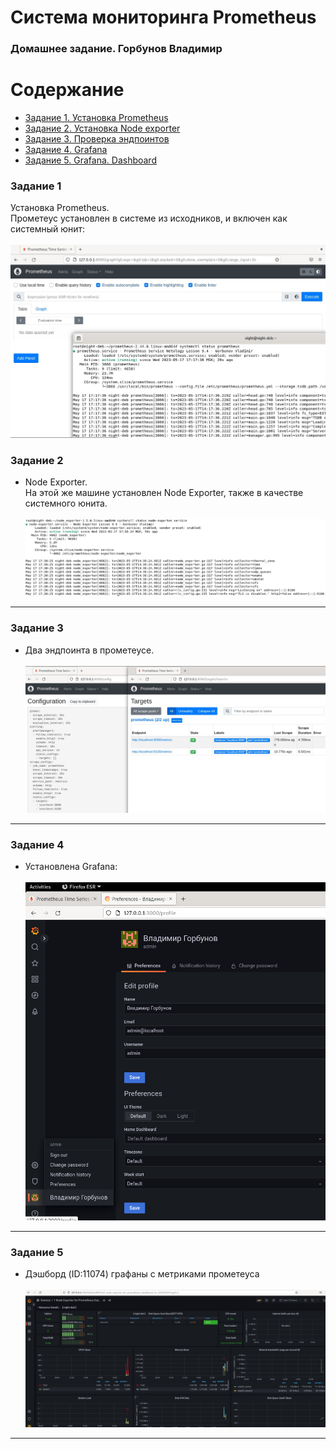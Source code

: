 # Система мониторинга Prometheus 
### Домашнее задание. Горбунов Владимир

Содержание
=================
- [Задание 1. Установка Prometheus](#Задание-1)
- [Задание 2. Установка Node exporter](#Задание-2)  
- [Задание 3. Проверка эндпоинтов](#Задание-3)  
- [Задание 4. Grafana](#Задание-4)  
- [Задание 5. Grafana. Dashboard](#Задание-5)


### Задание 1


Установка Prometheus.<br>
Прометеус установлен в системе из исходников, и включен как системный юнит:<br><br>
![](img/9-4-1.jpg)

### Задание 2


- Node Exporter.<br>
На этой же машине установлен Node Exporter, также в качестве системного юнита. <br><br>
![](img/9-4-2.jpg)
---
### Задание 3
- Два эндпоинта в прометеусе. <br><br>
![](img/9-4-3.jpg)
---
### Задание 4
- Установлена Grafana:<br><br>
![](img/9-4-4.png)
---
### Задание 5
- Дэшборд (ID:11074) графаны с метриками прометеуса<br><br>
![](img/9-4-5.jpg)
---